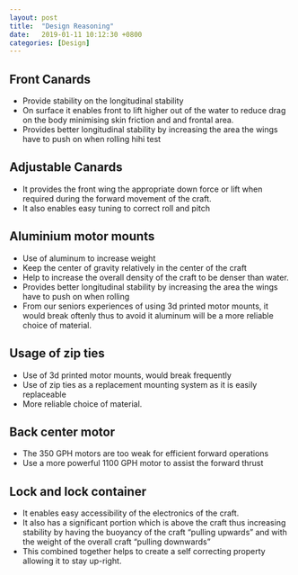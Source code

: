 ```yaml
---
layout: post
title:  "Design Reasoning"
date:   2019-01-11 10:12:30 +0800
categories: [Design]
---
```


## Front Canards
- Provide stability on the longitudinal stability
- On surface it enables front to lift higher out of the water to reduce drag on the body minimising skin friction and and frontal area.
- Provides better longitudinal stability by increasing the area the wings have to push on when rolling hihi test


## Adjustable Canards
- It provides the front wing the appropriate down force or lift when required during the forward movement of the craft.
- It also enables easy tuning to correct roll and pitch


## Aluminium motor mounts
- Use of aluminum to increase weight
- Keep the center of gravity relatively in the center of the craft
- Help to increase the overall density of the craft to be denser than water.
- Provides better longitudinal stability by increasing the area the wings have to push on when rolling
- From our seniors experiences of using 3d printed motor mounts, it would break oftenly thus to avoid it aluminum will be a more       reliable choice of material.

## Usage of zip ties
- Use of 3d printed motor mounts, would break frequently
- Use of zip ties as a replacement mounting system as it is easily replaceable
- More reliable choice of material.


## Back center motor
- The 350 GPH motors are too weak for efficient forward operations
- Use a more powerful 1100 GPH motor to assist the forward thrust

## Lock and lock container
- It enables easy accessibility of the electronics of the craft.
- It also has a significant portion which is above the craft thus increasing stability by having the buoyancy of the craft “pulling upwards” and with the weight of the overall craft “pulling downwards”
- This combined together helps to create a self correcting property allowing it to stay up-right.
